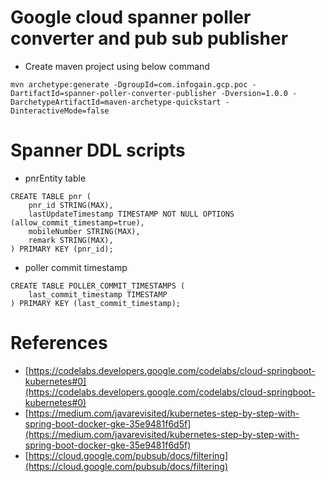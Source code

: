 # Google cloud spanner poller converter and pub sub publisher

* Create maven project using below command
```
mvn archetype:generate -DgroupId=com.infogain.gcp.poc -DartifactId=spanner-poller-converter-publisher -Dversion=1.0.0 -DarchetypeArtifactId=maven-archetype-quickstart -DinteractiveMode=false
```

# Spanner DDL scripts
* pnrEntity table
```
CREATE TABLE pnr (
    pnr_id STRING(MAX),
    lastUpdateTimestamp TIMESTAMP NOT NULL OPTIONS (allow_commit_timestamp=true),
    mobileNumber STRING(MAX),
    remark STRING(MAX),
) PRIMARY KEY (pnr_id);
```

* poller commit timestamp
```
CREATE TABLE POLLER_COMMIT_TIMESTAMPS (
    last_commit_timestamp TIMESTAMP
) PRIMARY KEY (last_commit_timestamp);
```

# References
* [https://codelabs.developers.google.com/codelabs/cloud-springboot-kubernetes#0](https://codelabs.developers.google.com/codelabs/cloud-springboot-kubernetes#0)
* [https://medium.com/javarevisited/kubernetes-step-by-step-with-spring-boot-docker-gke-35e9481f6d5f](https://medium.com/javarevisited/kubernetes-step-by-step-with-spring-boot-docker-gke-35e9481f6d5f)
* [https://cloud.google.com/pubsub/docs/filtering](https://cloud.google.com/pubsub/docs/filtering)
